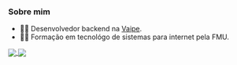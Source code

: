 ### Sobre mim 
- 👨‍💻 Desenvolvedor backend na [Vaipe](https://vaipe.com.br/).
- 👨‍🎓 Formação em tecnológo de sistemas para internet pela FMU.

<a href="https://github.com/anuraghazra/github-readme-stats">
  <img align="center" src="https://github-readme-stats.vercel.app/api?username=guibmolina&show_icons=true&theme=default" />
</a>
<a href="https://github.com/anuraghazra/convoychat">
  <img align="center" src="https://github-readme-stats.vercel.app/api/top-langs/?username=guibmolina" />
</a>

